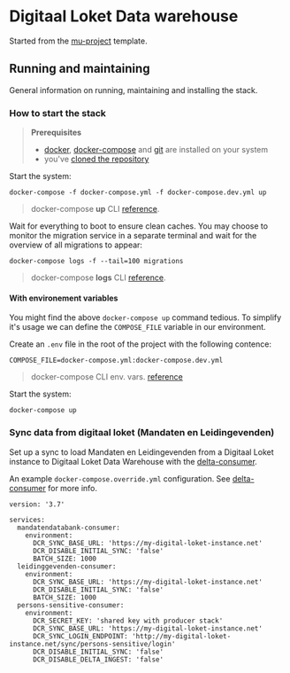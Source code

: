 # Digitaal Loket Data warehouse

Started from the [mu-project](https://github.com/mu-semtech/mu-project) template.

## Running and maintaining

General information on running, maintaining and installing the stack.

### How to start the stack

> **Prerequisites**
> - [docker](https://docs.docker.com/get-docker/), [docker-compose](https://docs.docker.com/get-docker/) and [git](https://git-scm.com/downloads) are installed on your system
> - you've [cloned the repository](https://docs.github.com/en/repositories/creating-and-managing-repositories/cloning-a-repository)

Start the system:
```shell
docker-compose -f docker-compose.yml -f docker-compose.dev.yml up
```
> docker-compose **up** CLI [reference](https://docs.docker.com/compose/reference/up/).

Wait for everything to boot to ensure clean caches. You may choose to monitor the migration service in a separate terminal and 
wait for the overview of all migrations to appear:

```shell
docker-compose logs -f --tail=100 migrations
```
> docker-compose **logs** CLI [reference](https://docs.docker.com/compose/reference/logs/).

#### With environement variables
You might find the above `docker-compose up` command tedious. To simplify it's usage we can define the `COMPOSE_FILE` variable in our environment.

Create an `.env` file in the root of the project with the following contence:
```shell
COMPOSE_FILE=docker-compose.yml:docker-compose.dev.yml
```
> docker-compose CLI env. vars. [reference](https://docs.docker.com/compose/reference/envvars/)

Start the system:
```shell
docker-compose up
```

### Sync data from digitaal loket (Mandaten en Leidingevenden)

Set up a sync to load Mandaten en Leidingevenden from a Digitaal Loket instance to Digitaal Loket Data Warehouse with the [delta-consumer](https://github.com/lblod/delta-consumer).

An example `docker-compose.override.yml` configuration. See [delta-consumer](https://github.com/lblod/delta-consumer) for more info.

```
version: '3.7'

services:
  mandatendatabank-consumer:
    environment:
      DCR_SYNC_BASE_URL: 'https://my-digital-loket-instance.net'
      DCR_DISABLE_INITIAL_SYNC: 'false'
      BATCH_SIZE: 1000
  leidinggevenden-consumer:
    environment:
      DCR_SYNC_BASE_URL: 'https://my-digital-loket-instance.net'
      DCR_DISABLE_INITIAL_SYNC: 'false'
      BATCH_SIZE: 1000
  persons-sensitive-consumer:
    environment:
      DCR_SECRET_KEY: 'shared key with producer stack'
      DCR_SYNC_BASE_URL: 'https://my-digital-loket-instance.net'
      DCR_SYNC_LOGIN_ENDPOINT: 'http://my-digital-loket-instance.net/sync/persons-sensitive/login'
      DCR_DISABLE_INITIAL_SYNC: 'false'
      DCR_DISABLE_DELTA_INGEST: 'false'
```
